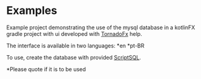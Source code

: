 # Examples
Example project demonstrating the use of the mysql database in a kotlinFX gradle project with ui developed with  [TornadoFx](https://github.com/edvin/tornadofx) help.

The interface is available in two languages:
    *en
    *pt-BR

To use, create the database with  provided [ScriptSQL](https://github.com/JulianoZanella/Examples/blob/master/PersonsMysql/ScriptSql.sql).

*Please quote if it is to be used
